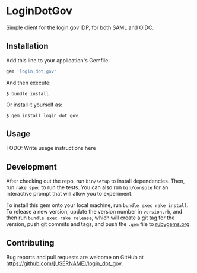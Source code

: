 # LoginDotGov

Simple client for the login.gov IDP, for both SAML and OIDC.

## Installation

Add this line to your application's Gemfile:

```ruby
gem 'login_dot_gov'
```

And then execute:

    $ bundle install

Or install it yourself as:

    $ gem install login_dot_gov

## Usage

TODO: Write usage instructions here

## Development

After checking out the repo, run `bin/setup` to install dependencies. Then, run `rake spec` to run the tests. You can also run `bin/console` for an interactive prompt that will allow you to experiment.

To install this gem onto your local machine, run `bundle exec rake install`. To release a new version, update the version number in `version.rb`, and then run `bundle exec rake release`, which will create a git tag for the version, push git commits and tags, and push the `.gem` file to [rubygems.org](https://rubygems.org).

## Contributing

Bug reports and pull requests are welcome on GitHub at https://github.com/[USERNAME]/login_dot_gov.

